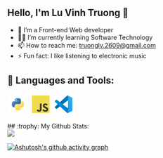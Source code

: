 ## Hello, I'm Lu Vinh Truong 👋

- 🔭 I’m a Front-end Web developer
- 👨‍🎓 I’m currently learning Software Technology
- 📫 How to reach me: truonglv.2609@gmail.com[](mailto:truonglv.2609@gmail.com)
- ⚡ Fun fact: I like listening to electronic music



## 🧰 Languages and Tools:
<div>
<img src="https://raw.githubusercontent.com/github/explore/80688e429a7d4ef2fca1e82350fe8e3517d3494d/topics/python/python.png" alt="Python" height="40" style="vertical-align:top; margin:4px">
<img src="https://raw.githubusercontent.com/github/explore/80688e429a7d4ef2fca1e82350fe8e3517d3494d/topics/javascript/javascript.png" alt="Javascript" height="40" style="vertical-align:top; margin:4px">
<img src="https://raw.githubusercontent.com/github/explore/80688e429a7d4ef2fca1e82350fe8e3517d3494d/topics/visual-studio-code/visual-studio-code.png" alt="VS Code" height="40" style="vertical-align:top; margin:4px">
</div>

<br/>
## :trophy: My Github Stats:
<div>
<a href="https://github-readme-stats.vercel.app/api?username=truong-lv&theme=tokyonight">
  <img  align="left" src="https://github-readme-stats.vercel.app/api?username=truong-lv&count_private=true&show_icons=true&theme=tokyonight" />
</a>
<!-- <a href="https://github-readme-stats.vercel.app/api/top-langs/?username=truong-lv&hide=php&theme=tokyonight">
  <img align="left" src="https://github-readme-stats.vercel.app/api/top-langs/?username=truong-lv&hide=php&theme=tokyonight" />
</a> -->
</div>

<br/>


[![Ashutosh's github activity graph](https://activity-graph.herokuapp.com/graph?username=truong-lv&theme=react-dark	)](https://github.com/ashutosh00710/github-readme-activity-graph)


<!-- Get Visitors and Followers count
![](https://visitor-badge.laobi.icu/badge?page_id=truong-lv)
[![Github](https://img.shields.io/github/followers/truong-lv?label=Follow&style=social)](https://github.com/truong-lv) -->

